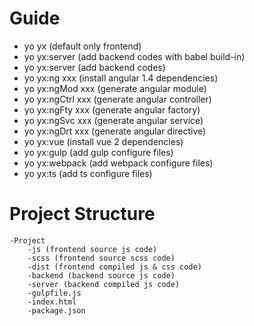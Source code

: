 # Guide

- yo yx (default only frontend)
- yo yx:server (add backend codes with babel build-in)
- yo yx:server (add backend codes)
- yo yx:ng xxx (install angular 1.4 dependencies)
- yo yx:ngMod xxx (generate angular module)
- yo yx:ngCtrl xxx (generate angular controller)
- yo yx:ngFty xxx (generate angular factory)
- yo yx:ngSvc xxx (generate angular service)
- yo yx:ngDrt xxx (generate angular directive)
- yo yx:vue (install vue 2 dependencies)
- yo yx:gulp (add gulp configure files)
- yo yx:webpack (add webpack configure files)
- yo yx:ts (add ts configure files)


# Project Structure

    -Project    
        -js (frontend source js code)
        -scss (frontend source scss code)
        -dist (frontend compiled js & css code)
        -backend (backend source js code)
        -server (backend compiled js code)
        -gulpfile.js
        -index.html
        -package.json

